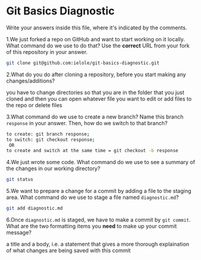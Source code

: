 # Git Basics Diagnostic

Write your answers inside this file, where it's indicated by the comments.

1.We just forked a repo on GitHub and want to start working on it locally.
What command do we use to do that? Use the **correct** URL from your fork of
this repository in your answer.

```sh
git clone git@github.com:ielole/git-basics-diagnostic.git
```

2.What do you do after cloning a repository, before you start making any
changes/additions?

you have to change directories so that you are in the folder that you just
cloned and then you can open whatever file you want to edit or add files to the
repo or delete files

3.What command do we use to create a new branch? Name this branch `response`
    in your answer. Then, how do we switch to that branch?

```sh
to create: git branch response;
to switch: git checkout response;
 OR
to create and switch at the same time = git checkout -b response
```

4.We just wrote some code. What command do we use to see a summary of the
    changes in our working directory?

```sh
git status
```

5.We want to prepare a change for a commit by adding a file to the staging
    area. What command do we use to stage a file named `diagnostic.md`?

```sh
git add diagnostic.md
```

6.Once `diagnostic.md` is staged, we have to make a commit by `git commit`.
What are the two formatting items you **need** to make up your commit message?

a title and a body, i.e. a statement that gives a more thorough explaination of
what changes are being saved with this commit
